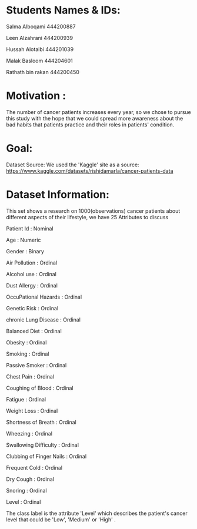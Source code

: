 # Students Names & IDs:


Salma Alboqami 444200887

Leen Alzahrani 444200939

Hussah Alotaibi 444201039

Malak Basloom 444204601

Rathath bin rakan 444200450

# Motivation :


The number of cancer patients increases every year, so we chose to pursue this study with the hope that we could spread more awareness about the bad habits that patients practice and their roles in patients' condition.

# Goal:


Dataset Source:
We used the 'Kaggle' site as a source: https://www.kaggle.com/datasets/rishidamarla/cancer-patients-data

# Dataset Information:


This set shows a research on 1000(observations) cancer patients about different aspects of their lifestyle, we have 25 Attributes to discuss

Patient Id : Nominal

Age : Numeric

Gender : Binary

Air Pollution : Ordinal

Alcohol use : Ordinal

Dust Allergy : Ordinal

OccuPational Hazards : Ordinal

Genetic Risk : Ordinal

chronic Lung Disease : Ordinal

Balanced Diet : Ordinal

Obesity : Ordinal

Smoking : Ordinal

Passive Smoker : Ordinal

Chest Pain : Ordinal

Coughing of Blood : Ordinal

Fatigue : Ordinal

Weight Loss : Ordinal

Shortness of Breath : Ordinal

Wheezing : Ordinal

Swallowing Difficulty : Ordinal

Clubbing of Finger Nails : Ordinal

Frequent Cold : Ordinal

Dry Cough : Ordinal

Snoring : Ordinal

Level : Ordinal



The class label is the attribute 'Level' which describes the patient's cancer level that could be 'Low', 'Medium' or 'High' .

